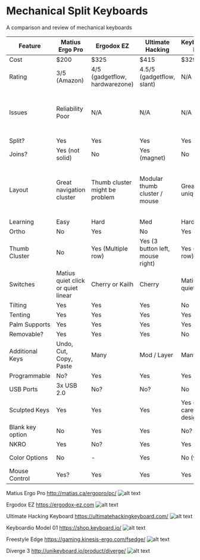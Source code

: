 # Mechanical Split Keyboards
A comparison and review of mechanical keyboards

| Feature | Matius Ergo Pro | Ergodox EZ | Ultimate Hacking | Keyboardio M1 | Freestyle Edge | Diverge 3 | 
| --- | --- | --- | --- | --- | --- | --- | 
| Cost | $200 | $325 | $415 | $329 | $245 | $236 | 
| Rating | 3/5 (Amazon) | 4/5 (gadgetflow, hardwarezone) | 4.5/5 (gadgetflow, slant) | N/A | 4.5/5 (Amazon) | N/A |
| Issues | Reliability Poor | N/A | N/A | N/A | tenting kit, audible sound from LEDs | N/A | 
| Split? | Yes | Yes | Yes | Yes | Yes | Yes |
| Joins? | Yes (not solid) | No | Yes (magnet) | No | Yes (not solid) |  No | 
| Layout | Great navigation cluster | Thumb cluster might be problem | Modular thumb cluster / mouse | Great but unique | Fairly standard qwerty, not a fan of arrow key location | Thumb cluster looks reasonable, some other keys in weird positions | 
| Learning | Easy | Hard | Med | Hard | Easy | Med/Hard | 
| Ortho | No | Yes | No | Yes | No | Yes | 
| Thumb Cluster | No | Yes (Multiple row) | Yes (3 button left, mouse right) | Yes (single row) | No | Yes (single row) | 
| Switches | Matius quiet click or quiet linear | Cherry or Kailh | Cherry | Matius quiet click | Cherry | Gateron or Cherry (Extra $) | 
| Tilting | Yes | Yes | Yes | No | No? | No | 
| Tenting | Yes | Yes | Yes | Yes | Yes | No | 
| Palm Supports | Yes | Yes | Yes | Yes | Yes | Yes | 
| Removable? | Yes | Yes | Yes | No | Yes? | No? | 
| Additional Keys | Undo, Cut, Copy, Paste | Many | Mod / Layer | Many | Many | Mod / Layer | 
| Programmable | No? | Yes | Yes | Yes | Yes | Yes | 
| USB Ports | 3x USB 2.0 | No? | No? | No | No? | No? | 
| Sculpted Keys | Yes | Yes | Yes | Yes (very careful design) | Yes? | Yes? | 
| Blank key option | No | Yes | Yes | No? | No | No? | 
| NKRO | Yes | No? | Yes | Yes | Yes | Yes | 
| Color Options | No | - | Yes | No (wood) | Yes (keys) | Yes - very customisable | 
| Mouse Control | Yes? | Yes | Yes | Yes | No? | No? | 

Matius Ergo Pro
http://matias.ca/ergopro/pc/
![alt text](https://www.bhphotovideo.com/images/images1000x1000/matias_fk403q_ergo_pro_keyboard_for_1127659.jpg)

Ergodox EZ
https://ergodox-ez.com
![alt text](https://cdn0.tnwcdn.com/wp-content/blogs.dir/1/files/2016/03/ergodox-ez-3-1200x600.jpg)

Ultimate Hacking Keyboard
https://ultimatehackingkeyboard.com/
![alt text](https://www.crowdsupply.com/img/e94f/addon-modules-2-white-1_png_project-body.jpg)

Keyboardio Model 01
https://shop.keyboard.io/
![alt text](https://cdn.shopify.com/s/files/1/0920/0728/products/looking_across_from_front_l_corner_grande.jpg)

Freestyle Edge
https://gaming.kinesis-ergo.com/fsedge/
![alt text](https://techreport.com/r.x/2017_11_22_Kinesis_Freestyle_Edge_ergonomic_gaming_keyboard_reviewed/leds.jpg)

Diverge 3
http://unikeyboard.io/product/diverge/
![alt text](https://unikeyboard.io/wp-content/uploads/2017/01/d3-lid-proc.png)

